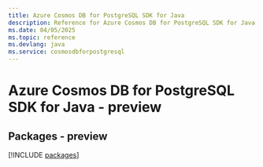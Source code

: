 ```yaml
---
title: Azure Cosmos DB for PostgreSQL SDK for Java
description: Reference for Azure Cosmos DB for PostgreSQL SDK for Java
ms.date: 04/05/2025
ms.topic: reference
ms.devlang: java
ms.service: cosmosdbforpostgresql
---
```

# Azure Cosmos DB for PostgreSQL SDK for Java - preview
## Packages - preview
[!INCLUDE [packages](cosmos-db-for-postgresql-index.md)]